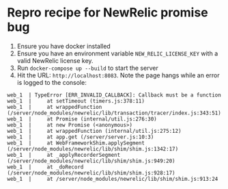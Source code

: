 # Repro recipe for NewRelic promise bug

1. Ensure you have docker installed
2. Ensure you have an environment variable ```NEW_RELIC_LICENSE_KEY``` with a valid NewRelic license key.
3. Run ```docker-compose up --build``` to start the server
4. Hit the URL: ```http://localhost:8083```. Note the page hangs while an error is logged to the console:

```
web_1  | TypeError [ERR_INVALID_CALLBACK]: Callback must be a function
web_1  |     at setTimeout (timers.js:378:11)
web_1  |     at wrappedFunction (/server/node_modules/newrelic/lib/transaction/tracer/index.js:343:51)
web_1  |     at Promise (internal/util.js:276:30)
web_1  |     at new Promise (<anonymous>)
web_1  |     at wrappedFunction (internal/util.js:275:12)
web_1  |     at app.get (/server/server.js:10:3)
web_1  |     at WebFrameworkShim.applySegment (/server/node_modules/newrelic/lib/shim/shim.js:1342:17)
web_1  |     at _applyRecorderSegment (/server/node_modules/newrelic/lib/shim/shim.js:949:20)
web_1  |     at _doRecord (/server/node_modules/newrelic/lib/shim/shim.js:928:17)
web_1  |     at /server/node_modules/newrelic/lib/shim/shim.js:913:24
```